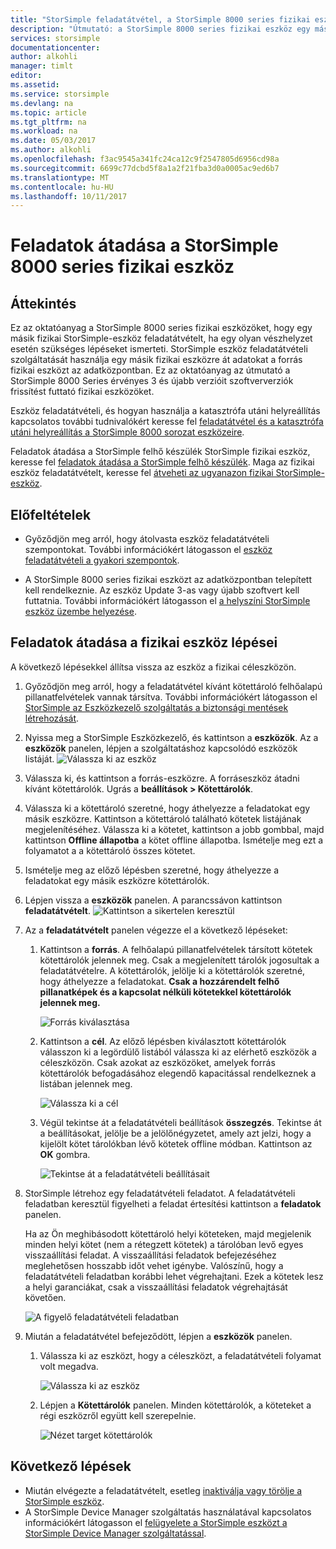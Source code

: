 ```yaml
---
title: "StorSimple feladatátvétel, a StorSimple 8000 series fizikai eszköz vészhelyreállítás |} Microsoft Docs"
description: "Útmutató: a StorSimple 8000 series fizikai eszköz egy másik fizikai eszközre feladatátvételt."
services: storsimple
documentationcenter: 
author: alkohli
manager: timlt
editor: 
ms.assetid: 
ms.service: storsimple
ms.devlang: na
ms.topic: article
ms.tgt_pltfrm: na
ms.workload: na
ms.date: 05/03/2017
ms.author: alkohli
ms.openlocfilehash: f3ac9545a341fc24ca12c9f2547805d6956cd98a
ms.sourcegitcommit: 6699c77dcbd5f8a1a2f21fba3d0a0005ac9ed6b7
ms.translationtype: MT
ms.contentlocale: hu-HU
ms.lasthandoff: 10/11/2017
---
```

# <a name="fail-over-to-a-storsimple-8000-series-physical-device"></a>Feladatok átadása a StorSimple 8000 series fizikai eszköz

## <a name="overview"></a>Áttekintés

Ez az oktatóanyag a StorSimple 8000 series fizikai eszközöket, hogy egy másik fizikai StorSimple-eszköz feladatátvételt, ha egy olyan vészhelyzet esetén szükséges lépéseket ismerteti. StorSimple eszköz feladatátvételi szolgáltatását használja egy másik fizikai eszközre át adatokat a forrás fizikai eszközt az adatközpontban. Ez az oktatóanyag az útmutató a StorSimple 8000 Series érvényes 3 és újabb verzióit szoftververziók frissítést futtató fizikai eszközöket.

Eszköz feladatátvételi, és hogyan használja a katasztrófa utáni helyreállítás kapcsolatos további tudnivalókért keresse fel [feladatátvétel és a katasztrófa utáni helyreállítás a StorSimple 8000 sorozat eszközeire](storsimple-8000-device-failover-disaster-recovery.md).

Feladatok átadása a StorSimple felhő készülék StorSimple fizikai eszköz, keresse fel [feladatok átadása a StorSimple felhő készülék](storsimple-8000-device-failover-cloud-appliance.md). Maga az fizikai eszköz feladatátvételt, keresse fel [átveheti az ugyanazon fizikai StorSimple-eszköz](storsimple-8000-device-failover-same-device.md).


## <a name="prerequisites"></a>Előfeltételek

- Győződjön meg arról, hogy átolvasta eszköz feladatátvételi szempontokat. További információkért látogasson el [eszköz feladatátvételi a gyakori szempontok](storsimple-8000-device-failover-disaster-recovery.md).

- A StorSimple 8000 series fizikai eszközt az adatközpontban telepített kell rendelkeznie. Az eszköz Update 3-as vagy újabb szoftvert kell futtatnia. További információkért látogasson el [a helyszíni StorSimple eszköz üzembe helyezése](storsimple-8000-deployment-walkthrough-u2.md).


## <a name="steps-to-fail-over-to-a-physical-device"></a>Feladatok átadása a fizikai eszköz lépései

A következő lépésekkel állítsa vissza az eszköz a fizikai céleszközön.

1. Győződjön meg arról, hogy a feladatátvétel kívánt kötettároló felhőalapú pillanatfelvételek vannak társítva. További információkért látogasson el [StorSimple az Eszközkezelő szolgáltatás a biztonsági mentések létrehozását](storsimple-8000-manage-backup-policies-u2.md).
2. Nyissa meg a StorSimple Eszközkezelő, és kattintson a **eszközök**. Az a **eszközök** panelen, lépjen a szolgáltatáshoz kapcsolódó eszközök listáját.
    ![Válassza ki az eszköz](./media/storsimple-8000-device-failover-disaster-recovery/failover-phy-dev1.png)
3. Válassza ki, és kattintson a forrás-eszközre. A forráseszköz átadni kívánt kötettárolók. Ugrás a **beállítások > Kötettárolók**.
4. Válassza ki a kötettároló szeretné, hogy áthelyezze a feladatokat egy másik eszközre. Kattintson a kötettároló található kötetek listájának megjelenítéséhez. Válassza ki a kötetet, kattintson a jobb gombbal, majd kattintson **Offline állapotba** a kötet offline állapotba. Ismételje meg ezt a folyamatot a a kötettároló összes kötetet.
5. Ismételje meg az előző lépésben szeretné, hogy áthelyezze a feladatokat egy másik eszközre kötettárolók.
6. Lépjen vissza a **eszközök** panelen. A parancssávon kattintson **feladatátvételt**.
    ![Kattintson a sikertelen keresztül](./media/storsimple-8000-device-failover-disaster-recovery/failover-phy-dev2.png)
    
7. Az a **feladatátvételt** panelen végezze el a következő lépéseket:
   
   1. Kattintson a **forrás**. A felhőalapú pillanatfelvételek társított kötetek kötettárolók jelennek meg. Csak a megjelenített tárolók jogosultak a feladatátvételre. A kötettárolók, jelölje ki a kötettárolók szeretné, hogy áthelyezze a feladatokat. **Csak a hozzárendelt felhő pillanatképek és a kapcsolat nélküli kötetekkel kötettárolók jelennek meg.**

       ![Forrás kiválasztása](./media/storsimple-8000-device-failover-disaster-recovery/failover-phy-dev5.png)
   2. Kattintson a **cél**. Az előző lépésben kiválasztott kötettárolók válasszon ki a legördülő listából válassza ki az elérhető eszközök a céleszközön. Csak azokat az eszközöket, amelyek forrás kötettárolók befogadásához elegendő kapacitással rendelkeznek a listában jelennek meg.

        ![Válassza ki a cél](./media/storsimple-8000-device-failover-disaster-recovery/failover-phy-dev6.png)

   3. Végül tekintse át a feladatátvételi beállítások **összegzés**. Tekintse át a beállításokat, jelölje be a jelölőnégyzetet, amely azt jelzi, hogy a kijelölt kötet tárolókban lévő kötetek offline módban. Kattintson az **OK** gombra.

       ![Tekintse át a feladatátvételi beállításait](./media/storsimple-8000-device-failover-disaster-recovery/failover-phy-dev8.png)
  
8. StorSimple létrehoz egy feladatátvételi feladatot. A feladatátvételi feladatban keresztül figyelheti a feladat értesítési kattintson a **feladatok** panelen.

    Ha az Ön meghibásodott kötettároló helyi köteteken, majd megjelenik minden helyi kötet (nem a rétegzett kötetek) a tárolóban levő egyes visszaállítási feladat. A visszaállítási feladatok befejezéséhez meglehetősen hosszabb időt vehet igénybe. Valószínű, hogy a feladatátvételi feladatban korábbi lehet végrehajtani. Ezek a kötetek lesz a helyi garanciákat, csak a visszaállítási feladatok végrehajtását követően.

    ![A figyelő feladatátvételi feladatban](./media/storsimple-8000-device-failover-disaster-recovery/failover-phy-dev13.png)

9. Miután a feladatátvétel befejeződött, lépjen a **eszközök** panelen.
   
   1. Válassza ki az eszközt, hogy a céleszközt, a feladatátvételi folyamat volt megadva.

       ![Válassza ki az eszköz](./media/storsimple-8000-device-failover-disaster-recovery/failover-phy-dev14.png)

   2. Lépjen a **Kötettárolók** panelen. Minden kötettárolók, a köteteket a régi eszközről együtt kell szerepelnie.

       ![Nézet target kötettárolók](./media/storsimple-8000-device-failover-disaster-recovery/failover-phy-dev16.png)


## <a name="next-steps"></a>Következő lépések

* Miután elvégezte a feladatátvételt, esetleg [inaktiválja vagy törölje a StorSimple eszköz](storsimple-8000-deactivate-and-delete-device.md).
* A StorSimple Device Manager szolgáltatás használatával kapcsolatos információkért látogasson el [felügyelete a StorSimple eszközt a StorSimple Device Manager szolgáltatással](storsimple-8000-manager-service-administration.md).

